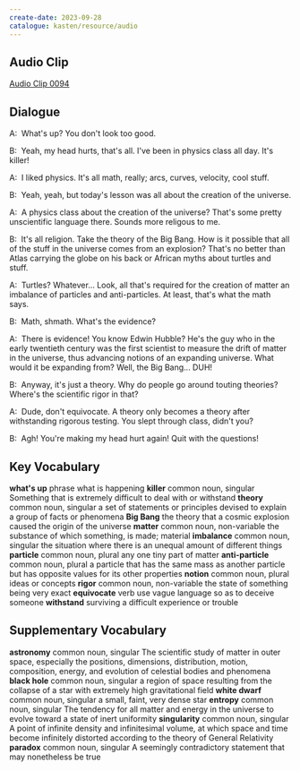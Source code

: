 ```yaml
---
create-date: 2023-09-28
catalogue: kasten/resource/audio
---
```


## Audio Clip
[Audio Clip 0094](https://archive.org/download/englishpod_all/englishpod_0094dg.mp3)

## Dialogue
A:  What's up? You don't look too good.

B:  Yeah, my head hurts, that's all. I've been in physics class all day. It's killer!

A:  I liked physics. It's all math, really; arcs, curves, velocity, cool stuff.

B:  Yeah, yeah, but today's lesson was all about the creation of the universe.

A:  A physics class about the creation of the universe? That's some pretty unscientific language there.  Sounds more religous to me.

B:  It's all religion. Take the theory of the Big Bang. How is it possible that all of the stuff in the universe comes from an explosion? That's no better than Atlas carrying the globe on his back or  African myths about turtles and stuff.

A:  Turtles? Whatever... Look, all that's required for the creation of matter an imbalance of particles and anti-particles.   At least, that's what the math says.

B:  Math, shmath. What's the evidence?

A:  There is evidence! You know Edwin Hubble?  He's the guy who in the early twentieth century was the first scientist to measure the drift of matter in the universe, thus advancing notions of an expanding universe.  What would it be expanding from? Well, the Big Bang... DUH!

B:  Anyway, it's just a theory. Why do people go around touting theories? Where's the scientific rigor in that?

A:  Dude, don't equivocate. A theory only becomes a theory after withstanding rigorous testing. You slept through class, didn't you?

B:  Agh! You're making my head hurt again! Quit with the questions!

## Key Vocabulary
**what's up**       phrase                      what is happening
**killer**          common noun, singular       Something that is extremely difficult to deal with or withstand
**theory**          common noun, singular       a set of statements or principles devised to explain a group of facts or phenomena
**Big Bang**                                    the theory that a cosmic explosion caused the origin of the universe
**matter**          common noun, non-variable   the substance of which something, is made; material
**imbalance**       common noun, singular       the situation where there is an unequal amount of different things
**particle**        common noun, plural         any one tiny part of  matter
**anti-particle**   common noun, plural         a particle that has the same mass as another particle but has opposite values for its other properties
**notion**          common noun, plural         ideas or concepts
**rigor**           common noun, non-variable   the state of something being very exact
**equivocate**      verb                        use vague language so as to deceive someone
**withstand**                                   surviving a difficult experience or trouble

## Supplementary Vocabulary
**astronomy**     common noun, singular   The scientific study of matter in outer space, especially the positions, dimensions, distribution, motion, composition, energy, and evolution of celestial bodies and phenomena
**black hole**    common noun, singular   a region of space resulting from the collapse of a star with extremely high gravitational field
**white dwarf**   common noun, singular   a small, faint, very dense star
**entropy**       common noun, singular   The tendency for all matter and energy in the universe to evolve toward a state of inert uniformity
**singularity**   common noun, singular   A point of infinite density and infinitesimal volume, at which space and time become infinitely distorted according to the theory of General Relativity
**paradox**       common noun, singular   A seemingly contradictory statement that may nonetheless be true
